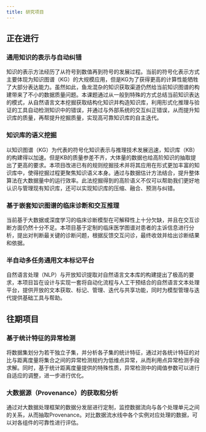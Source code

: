 ```yaml
---
title: 研究项目
---
```


## 正在进行

### 通用知识的表示与自动纠错
知识的表示方法经历了从符号到数值再到符号的发展过程。当前的符号化表示方式主要体现为知识图谱（KG）的大规模应用，但是KG为了获得更高的计算性能牺牲了大部分表达能力。虽然如此，鱼龙混杂的知识获取渠道仍然给当前知识图谱的构建带来了不小的数据质量问题。本课题通过从一般到特殊的方式总结当前知识表达的模式，从自然语言文本挖掘获取结构化知识并构造知识库，利用形式化推理与验证的工具自动检测知识中的错误，并通过与外部系统的交互纠正错误，从而提升知识库的质量，再帮提升挖掘质量，实现高可靠知识库的自主迭代。

### 知识库的语义挖掘
以知识图谱（KG）为代表的符号化知识表示与推理技术发展迅速，知识库（KB）的构建得以加速。但是KB的质量参差不齐，大体量的数据也给高阶知识的抽取提出了更高的要求。本项目改进已有的规则挖掘技术并将其应用在形式更加丰富的知识库中，使得挖掘过程更聚焦知识语义本身。通过与数据估计方法结合，提升整体算法在大数据量中的运行效率。此法挖掘得到的高阶语义不仅可以帮助我们更好地认识与管理现有知识库，还可以实现知识库的压缩、融合、预测与纠错。

### 基于嵌套知识图谱的临床诊断和交互推理
当前基于大数据或深度学习的临床诊断模型在可解释性上十分欠缺，并且在交互诊断方面仍然十分不足。本项目基于定制的临床医学图谱对患者的主诉信息进行分析，提出对判断最关键的诊断问题，根据反馈交互问诊，最终收敛并给出诊断结果和依据。

### 半自动多任务通用文本标记平台
自然语言处理（NLP）与开放知识提取对自然语言文本库的构建提出了极高的要求，本项目旨在设计与实现一套将自动化流程与人工干预结合的自然语言文本处理平台，提供开放的文本获取、标记、管理、迭代与共享功能，同时为模型管理与迭代提供基础工具与帮助。

## 往期项目

### 基于统计特征的异常检测
将数据集划分为若干独立子集，并分析各子集的统计特征，通过对各统计特征的对比与距离度量将集合之间的异常检测规约为低维点异常，从而利用点异常检测手段求解。同时，基于统计距离度量提供的特殊性质，异常检测中的阈值参数可以进行自适应的调整，进一步进行优化。

### 大数据源（Provenance）的获取和分析
通过对大数据处理框架的数据分发层进行定制，监控数据流向与各个处理单元之间的关系，从而抽取Provenance。对比数据流水线中各个实例对应处理的数据，可以对各组件的可靠性进行评估。